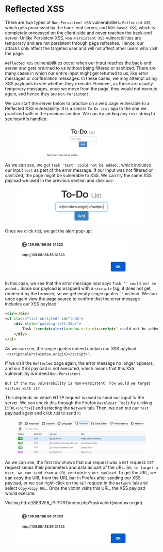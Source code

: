 # Reflected XSS

There are two types of `Non-Persistent XSS` vulnerabilities: `Reflected XSS`, which gets processed by the back-end server, and `DOM-based XSS`, which is completely processed on the client-side and never reaches the back-end server. Unlike Persistent XSS, `Non-Persistent XSS` vulnerabilities are temporary and are not persistent through page refreshes. Hence, our attacks only affect the targeted user and will not affect other users who visit the page.

`Reflected XSS` vulnerabilities occur when our input reaches the back-end server and gets returned to us without being filtered or sanitized. There are many cases in which our entire input might get returned to us, like error messages or confirmation messages. In these cases, we may attempt using XSS payloads to see whether they execute. However, as these are usually temporary messages, once we move from the page, they would not execute again, and hence they are `Non-Persistent`.

We can start the server below to practice on a web page vulnerable to a Reflected XSS vulnerability. It is a similar `To-Do List` app to the one we practiced with in the previous section. We can try adding any `test` string to see how it's handled:

<figure><img src="../../../../.gitbook/assets/image (3) (1) (1) (1) (1) (1) (1) (1) (1) (1) (1) (1) (1) (1) (1) (1) (1) (1) (1) (1) (1) (1) (1) (1).png" alt=""><figcaption></figcaption></figure>

As we can see, we get `Task 'test' could not be added.`, which includes our input `test` as part of the error message. If our input was not filtered or sanitized, the page might be vulnerable to XSS. We can try the same XSS payload we used in the previous section and click `Add`:

<figure><img src="../../../../.gitbook/assets/image (4) (1) (1) (1) (1) (1) (1) (1) (1) (1) (1) (1) (1) (1) (1) (1) (1) (1) (1) (1).png" alt=""><figcaption></figcaption></figure>

Once we click `Add`, we get the alert pop-up:

<figure><img src="../../../../.gitbook/assets/image (5) (1) (1) (1) (1) (1) (1) (1) (1) (1) (1) (1) (1) (1) (1) (1).png" alt=""><figcaption></figcaption></figure>

In this case, we see that the error message now says `Task '' could not be added.`. Since our payload is wrapped with a `<script>` tag, it does not get rendered by the browser, so we get empty single quotes `''` instead. We can once again view the page source to confirm that the error message includes our XSS payload:

```html
<div></div>
<ul class="list-unstyled" id="todo">
    <div style="padding-left:25px">
        Task '<script>alert(window.origin)</script>' could not be added.
    </div>
</ul>
```

As we can see, the single quotes indeed contain our XSS payload `'<script>alert(window.origin)</script>'`.

If we visit the `Reflected` page again, the error message no longer appears, and our XSS payload is not executed, which means that this XSS vulnerability is indeed `Non-Persistent`.

`But if the XSS vulnerability is Non-Persistent, how would we target victims with it?`

This depends on which HTTP request is used to send our input to the server. We can check this through the Firefox `Developer Tools` by clicking \[`CTRL+Shift+I`] and selecting the `Network` tab. Then, we can put our `test` payload again and click `Add` to send it:

<figure><img src="../../../../.gitbook/assets/image (6) (1) (1) (1) (1) (1) (1) (1) (1) (1) (1) (1) (1).png" alt=""><figcaption></figcaption></figure>

As we can see, the first row shows that our request was a `GET` request. `GET` request sends their parameters and data as part of the URL. So, `to target a user, we can send them a URL containing our payload`. To get the URL, we can copy the URL from the URL bar in Firefox after sending our XSS payload, or we can right-click on the `GET` request in the `Network` tab and select `Copy>Copy URL`. Once the victim visits this URL, the XSS payload would execute:

Visiting http://SERVER\_IP:PORT/index.php?task=alert(window.origin):

<figure><img src="../../../../.gitbook/assets/image (7) (1) (1) (1) (1) (1) (1) (1) (1) (1) (1).png" alt=""><figcaption></figcaption></figure>
